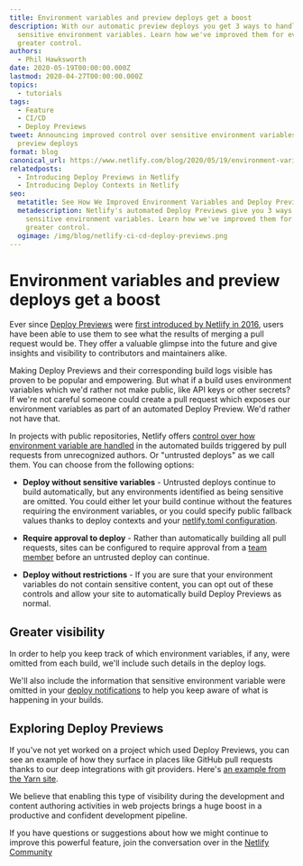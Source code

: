 ```yaml
---
title: Environment variables and preview deploys get a boost
description: With our automatic preview deploys you get 3 ways to handle
  sensitive environment variables. Learn how we've improved them for even
  greater control.
authors:
  - Phil Hawksworth
date: 2020-05-19T00:00:00.000Z
lastmod: 2020-04-27T00:00:00.000Z
topics:
  - tutorials
tags:
  - Feature
  - CI/CD
  - Deploy Previews
tweet: Announcing improved control over sensitive environment variables in your
  preview deploys
format: blog
canonical_url: https://www.netlify.com/blog/2020/05/19/environment-variables-and-preview-deploys-get-a-boost/
relatedposts:
  - Introducing Deploy Previews in Netlify
  - Introducing Deploy Contexts in Netlify
seo:
  metatitle: See How We Improved Environment Variables and Deploy Previews
  metadescription: Netlify's automated Deploy Previews give you 3 ways to handle
    sensitive environment variables. Learn how we've improved them for even
    greater control.
  ogimage: /img/blog/netlify-ci-cd-deploy-previews.png
---
```


# Environment variables and preview deploys get a boost

Ever since [Deploy Previews](/products/build/) were [first introduced by Netlify in 2016](/blog/2016/07/20/introducing-deploy-previews-in-netlify/), users have been able to use them to see what the results of merging a pull request would be. They offer a valuable glimpse into the future and give insights and visibility to contributors and maintainers alike.

Making Deploy Previews and their corresponding build logs visible has proven to be popular and empowering. But what if a build uses environment variables which we'd rather not make public, like API keys or other secrets? If we're not careful someone could create a pull request which exposes our environment variables as part of an automated Deploy Preview. We'd rather not have that.

In projects with public repositories, Netlify offers [control over how environment variable are handled](https://docs.netlify.com/configure-builds/environment-variables/#sensitive-variable-policy) in the automated builds triggered by pull requests from unrecognized authors. Or "untrusted deploys" as we call them. You can choose from the following options:

- **Deploy without sensitive variables** - Untrusted deploys continue to build automatically, but any environments identified as being sensitive are omitted. You could either let your build continue without the features requiring the environment variables, or you could specify public fallback values thanks to deploy contexts and your [netlify.toml configuration](https://docs.netlify.com/configure-builds/file-based-configuration/).

- **Require approval to deploy** - Rather than automatically building all pull requests, sites can be configured to require approval from a [team member](https://docs.netlify.com/accounts-and-billing/team-management/) before an untrusted deploy can continue.

- **Deploy without restrictions** - If you are sure that your environment variables do not contain sensitive content, you can opt out of these controls and allow your site to automatically build Deploy Previews as normal.

## Greater visibility

In order to help you keep track of which environment variables, if any, were omitted from each build, we'll include such details in the deploy logs.

We'll also include the information that sensitive environment variable were omitted in your [deploy notifications](https://docs.netlify.com/site-deploys/notifications) to help you keep aware of what is happening in your builds.

## Exploring Deploy Previews

If you've not yet worked on a project which used Deploy Previews, you can see an example of how they surface in places like GitHub pull requests thanks to our deep integrations with git providers. Here's [an example from the Yarn site](https://github.com/yarnpkg/website/pull/1043#event-3008852473).

We believe that enabling this type of visibility during the development and content authoring activities in web projects brings a huge boost in a productive and confident development pipeline.

If you have questions or suggestions about how we might continue to improve this powerful feature, join the conversation over in the [Netlify Community](https://community.netlify.com)
